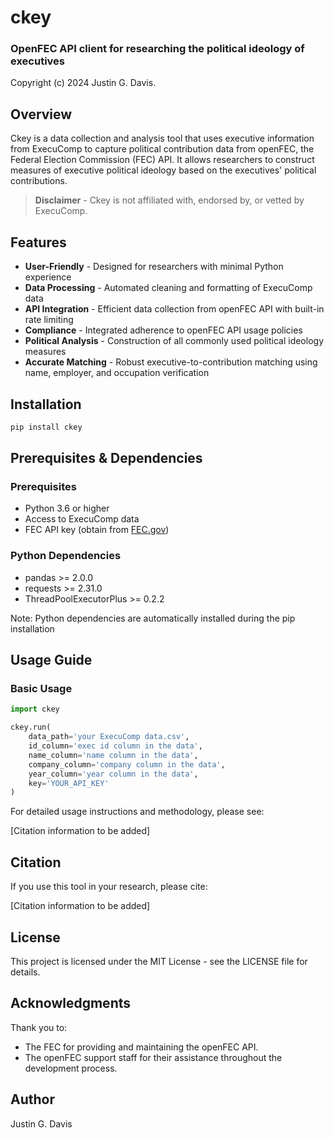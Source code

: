 # ckey
### OpenFEC API client for researching the political ideology of executives

Copyright (c) 2024 Justin G. Davis.

## Overview
Ckey is a data collection and analysis tool that uses executive information from ExecuComp to capture political contribution data from openFEC, the Federal Election Commission (FEC) API. It allows researchers to construct measures of executive political ideology based on the executives' political contributions.

> **Disclaimer** - Ckey is not affiliated with, endorsed by, or vetted by ExecuComp.

## Features
- **User-Friendly** - Designed for researchers with minimal Python experience
- **Data Processing** - Automated cleaning and formatting of ExecuComp data
- **API Integration** - Efficient data collection from openFEC API with built-in rate limiting
- **Compliance** - Integrated adherence to openFEC API usage policies
- **Political Analysis** - Construction of all commonly used political ideology measures
- **Accurate Matching** - Robust executive-to-contribution matching using name, employer, and occupation verification

## Installation
```bash
pip install ckey
```

## Prerequisites & Dependencies

### Prerequisites
- Python 3.6 or higher
- Access to ExecuComp data
- FEC API key (obtain from [FEC.gov](https://api.open.fec.gov/developers))

### Python Dependencies
- pandas >= 2.0.0
- requests >= 2.31.0
- ThreadPoolExecutorPlus >= 0.2.2

Note: Python dependencies are automatically installed during the pip installation

## Usage Guide

### Basic Usage
```python
import ckey

ckey.run(
    data_path='your ExecuComp data.csv',
    id_column='exec id column in the data',
    name_column='name column in the data',
    company_column='company column in the data',
    year_column='year column in the data',
    key='YOUR_API_KEY'
)
```
For detailed usage instructions and methodology, please see:

[Citation information to be added]

## Citation
If you use this tool in your research, please cite:

[Citation information to be added]

## License
This project is licensed under the MIT License - see the LICENSE file for details.

## Acknowledgments
Thank you to:
- The FEC for providing and maintaining the openFEC API.
- The openFEC support staff for their assistance throughout the development process.

## Author
Justin G. Davis
